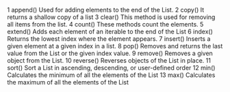 1	append()	Used for adding elements to the end of the List. 
2	copy()	It returns a shallow copy of a list
3	clear()	This method is used for removing all items from the list. 
4	count()	These methods count the elements.
5	extend()	Adds each element of an iterable to the end of the List
6	index()	Returns the lowest index where the element appears. 
7	insert()	Inserts a given element at a given index in a list. 
8	pop()	Removes and returns the last value from the List or the given index value.
9	remove()	Removes a given object from the List. 
10	reverse()	Reverses objects of the List in place.
11	sort()	Sort a List in ascending, descending, or user-defined order
12	min()	Calculates the minimum of all the elements of the List
13	max()	Calculates the maximum of all the elements of the List
